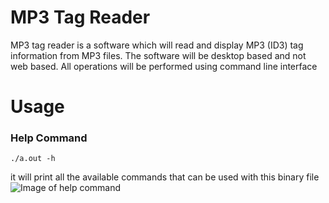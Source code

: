 # MP3 Tag Reader 
MP3 tag reader is a software which will read and display MP3 (ID3) tag information from MP3 files. The software will be desktop based and not web based. All operations will be performed using command line interface

# Usage 
### Help Command 
``` 
./a.out -h
```
it will print all the available commands that can be used with this binary file
![Image of help command](https://raw.githubusercontent.com/srsaidas/mp3tag/master/image/help.png)

